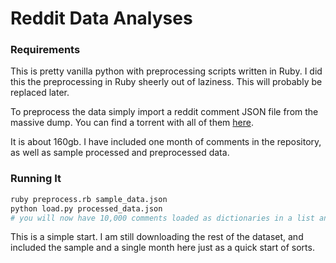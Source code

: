 # Reddit Data Analyses
### Requirements
This is pretty vanilla python with preprocessing scripts written in Ruby. I did this the preprocessing
in Ruby sheerly out of laziness. This will probably be replaced later.

To preprocess the data simply import a reddit comment JSON file from the massive dump. You can find
a torrent with all of them [here](magnet:?xt=urn:btih:7690f71ea949b868080401c749e878f98de34d3d&dn=reddit%5Fdata&tr=http%3A%2F%2Ftracker.pushshift.io%3A6969%2Fannounce&tr=udp%3A%2F%2Ftracker.openbittorrent.com%3A80).

It is about 160gb. I have included one month of comments in the repository, as well as sample processed
and preprocessed data.

### Running It

```bash
ruby preprocess.rb sample_data.json
python load.py processed_data.json
# you will now have 10,000 comments loaded as dictionaries in a list and be at a pdb breakpoint
```

This is a simple start. I am still downloading the rest of the dataset, and included the sample and
a single month here just as a quick start of sorts.
